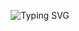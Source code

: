 <!-- HEADER BANNER -->
<p align="center">
  <img src="https://readme-typing-svg.herokuapp.com?font=Fira+Code&size=28&pause=1000&color=FF69B4&center=true&vCenter=true&width=600&lines=👋+Hello+World,+I'm+Ümmügülsüm!;🌸+Goal:+Be+a+Data+Scientist!;💻Code with heart♥" alt="Typing SVG" />
</p>

